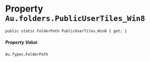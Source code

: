 # Property `Au.folders.PublicUserTiles_Win8`

```
public static FolderPath PublicUserTiles_Win8 { get; }
```

##### Property Value

`Au.Types.FolderPath`